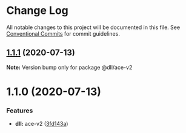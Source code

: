 # Change Log

All notable changes to this project will be documented in this file.
See [Conventional Commits](https://conventionalcommits.org) for commit guidelines.

## [1.1.1](https://git.easyops.local/anyclouds/next-core/compare/@dll/ace-v2@1.1.0...@dll/ace-v2@1.1.1) (2020-07-13)

**Note:** Version bump only for package @dll/ace-v2

# 1.1.0 (2020-07-13)

### Features

- **dll:** ace-v2 ([3fd143a](https://git.easyops.local/anyclouds/next-core/commits/3fd143a))
